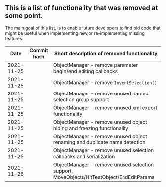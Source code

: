 ## This is a list of functionality that was removed at some point.

The main goal of this list, is to enable future developers to find old code that might be useful when implementing new,or re-implementing missing features.

|Date  | Commit hash | Short description of removed functionality|
|--|--|--|
| 2021-11-25 |  | ObjectManager - remove parameter begin/end editing callbacks|
| 2021-11-25 |  | ObjectManager - remove `InvertSelection()`|
| 2021-11-25 |  | ObjectManager - remove unused named selection group support|
| 2021-11-25 |  | ObjectManager - remove unused xml export functionality|
| 2021-11-25 |  | ObjectManager - remove unused object hiding and freezing functionality|
| 2021-11-25 |  | ObjectManager - remove unused object renaming and duplicate name detection|
| 2021-11-25 |  | ObjectManager - remove unused selection callbacks and serialization|
| 2021-11-26 |  | ObjectManager - remove unused selection support, MoveObjects/HitTestObject/EndEditParams|


